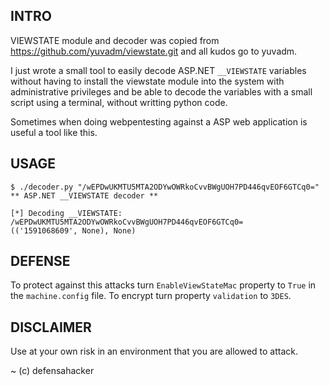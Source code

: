 
## INTRO ##

VIEWSTATE module and decoder was copied from https://github.com/yuvadm/viewstate.git and all kudos go to yuvadm.

I just wrote a small tool to easily decode ASP.NET ```__VIEWSTATE``` variables without having
to install the viewstate module into the system with administrative privileges and be able to decode the variables with a small script using a terminal, without writting python code.

Sometimes when doing webpentesting against a ASP web application is useful a tool like this.

## USAGE ##

```
$ ./decoder.py "/wEPDwUKMTU5MTA2ODYwOWRkoCvvBWgUOH7PD446qvEOF6GTCq0="
** ASP.NET __VIEWSTATE decoder **

[*] Decoding __VIEWSTATE:
/wEPDwUKMTU5MTA2ODYwOWRkoCvvBWgUOH7PD446qvEOF6GTCq0=
(('1591068609', None), None)
```

## DEFENSE ##

To protect against this attacks turn ```EnableViewStateMac``` property to ```True``` in the ```machine.config``` file.
To encrypt turn property ```validation``` to ```3DES```.


## DISCLAIMER ##
Use at your own risk in an environment that you are allowed to attack.


~
(c) defensahacker


